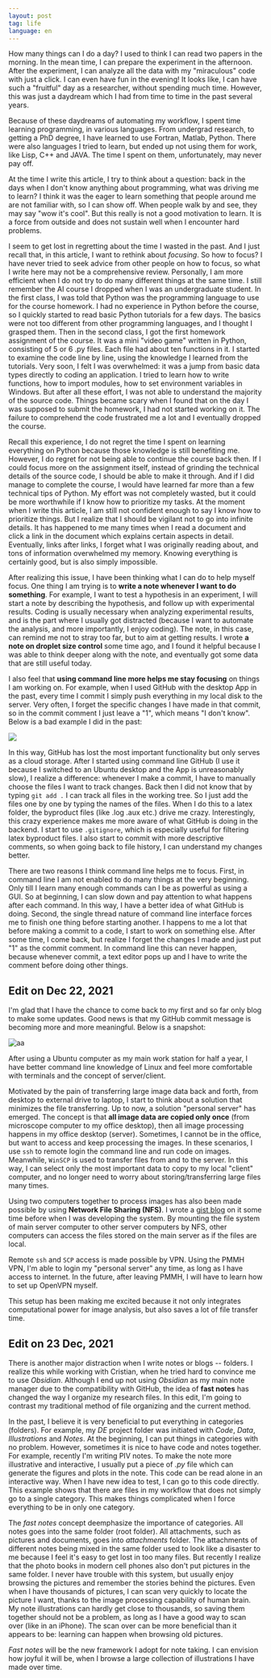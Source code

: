 ```yaml
---
layout: post
tag: life
language: en
---
```


How many things can I do a day?
I used to think I can read two papers in the morning.
In the mean time, I can prepare the experiment in the afternoon.
After the experiment, I can analyze all the data with my "miraculous" code with just a click.
I can even have fun in the evening!
It looks like, I can have such a "fruitful" day as a researcher, without spending much time.
However, this was just a daydream which I had from time to time in the past several years.

Because of these daydreams of automating my workflow, I spent time learning programming, in various languages.
From undergrad research, to getting a PhD degree, I have learned to use Fortran, Matlab, Python.
There were also languages I tried to learn, but ended up not using them for work, like Lisp, C++ and JAVA.
The time I spent on them, unfortunately, may never pay off.

At the time I write this article, I try to think about a question:
back in the days when I don't know anything about programming, what was driving me to learn?
I think it was the eager to learn something that people around me are not familiar with, so I can show off.
When people walk by and see, they may say "wow it's cool".
But this really is not a good motivation to learn. It is a force from outside and does not sustain well when I encounter hard problems.

I seem to get lost in regretting about the time I wasted in the past.
And I just recall that, in this article, I want to rethink about *focusing*.
So how to focus?
I have never tried to seek advice from other people on how to focus, so what I write here may not be a comprehensive review.
Personally, I am more efficient when I do not try to do many different things at the same time.
I still remember the AI course I dropped when I was an undergraduate student.
In the first class, I was told that Python was the programming language to use for the course homework.
I had no experience in Python before the course, so I quickly started to read basic Python tutorials for a few days.
The basics were not too different from other programming languages, and I thought I grasped them.
Then in the second class, I got the first homework assignment of the course.
It was a mini "video game" written in Python, consisting of 5 or 6 .py files.
Each file had about ten functions in it.
I started to examine the code line by line, using the knowledge I learned from the tutorials.
Very soon, I felt I was overwhelmed: it was a jump from basic data types directly to coding an application.
I tried to learn how to write functions, how to import modules, how to set environment variables in Windows.
But after all these effort, I was not able to understand the majority of the source code.
Things became scary when I found that on the day I was supposed to submit the homework, I had not started working on it.
The failure to comprehend the code frustrated me a lot and I eventually dropped the course.

Recall this experience, I do not regret the time I spent on learning everything on Python because those knowledge is still benefiting me.
However, I do regret for not being able to continue the course back then.
If I could focus more on the assignment itself, instead of grinding the technical details of the source code, I should be able to make it through.
And if I did manage to complete the course, I would have learned far more than a few technical tips of Python.
My effort was not completely wasted, but it could be more worthwhile if I know how to prioritize my tasks.
At the moment when I write this article, I am still not confident enough to say I know how to prioritize things.
But I realize that I should be vigilant not to go into infinite details.
It has happened to me many times when I read a document and click a link in the document which explains certain aspects in detail.
Eventually, links after links, I forget what I was originally reading about, and tons of information overwhelmed my memory.
Knowing everything is certainly good, but is also simply impossible.

After realizing this issue, I have been thinking what I can do to help myself focus.
One thing I am trying is to **write a note whenever I want to do something**.
For example, I want to test a hypothesis in an experiment, I will start a note by describing the hypothesis, and follow up with experimental results.
Coding is usually necessary when analyzing experimental results, and is the part where I usually got distracted (because I want to automate the analysis, and more importantly, I enjoy coding).
The note, in this case, can remind me not to stray too far, but to aim at getting results. I wrote **a note on droplet size control** some time ago, and I found it helpful because I was able to think deeper along with the note, and eventually got some data that are still useful today.

I also feel that **using command line more helps me stay focusing** on things I am working on.
For example, when I used GitHub with the desktop App in the past, every time I commit I simply push everything in my local disk to the server.
Very often, I forget the specific changes I have made in that commit, so in the commit comment I just leave a "1", which means "I don't know".
Below is a bad example I did in the past:

![](/assets/images/2021/12/bad_commit_comments.png)

In this way, GitHub has lost the most important functionality but only serves as a cloud storage.
After I started using command line GitHub (I use it because I switched to an Ubuntu desktop and the App is unreasonably slow), I realize a difference:
whenever I make a commit, I have to manually choose the files I want to track changes.
Back then I did not know that by typing `git add .` I can track all files in the working tree.
So I just add the files one by one by typing the names of the files.
When I do this to a latex folder, the byproduct files (like .log .aux etc.) drive me crazy.
Interestingly, this crazy experience makes me more aware of what GitHub is doing in the backend.
I start to use `.gitignore`, which is especially useful for filtering latex byproduct files.
I also start to commit with more descriptive comments, so when going back to file history, I can understand my changes better.

There are two reasons I think command line helps me to focus.
First, in command line I am not enabled to do many things at the very beginning.
Only till I learn many enough commands can I be as powerful as using a GUI.
So at beginning, I can slow down and pay attention to what happens after each command.
In this way, I have a better idea of what GitHub is doing.
Second, the single thread nature of command line interface forces me to finish one thing before starting another.
I happens to me a lot that before making a commit to a code, I start to work on something else.
After some time, I come back, but realize I forget the changes I made and just put "1" as the commit comment.
In command line this can never happen, because whenever commit, a text editor pops up and I have to write the comment before doing other things.

## Edit on Dec 22, 2021

I'm glad that I have the chance to come back to my first and so far only blog to make some updates. Good news is that my GitHub commit message is becoming more and more meaningful. Below is a snapshot:

![aa](/assets/images/2021/12/Screenshot_2021-12-22_234719.png)

After using a Ubuntu computer as my main work station for half a year, I have better command line knowledge of Linux and feel more comfortable with terminals and the concept of server/client.

Motivated by the pain of transferring large image data back and forth, from desktop to external drive to laptop, I start to think about a solution that minimizes the file transferring. Up to now, a solution "personal server" has emerged. The concept is that **all image data are copied only once** (from microscope computer to my office desktop), then all image processing happens in my office desktop (server). Sometimes, I cannot be in the office, but want to access and keep processing the images. In these scenarios, I use `ssh` to remote login the command line and run code on images. Meanwhile, `WinSCP` is used to transfer files from and to the server. In this way, I can select only the most important data to copy to my local "client" computer, and no longer need to worry about storing/transferring large files many times.

Using two computers together to process images has also been made possible by using **Network File Sharing (NFS)**. I wrote a [gist blog](https://gist.github.com/ZLoverty/64f0d5de93d95ea12e98b3010ba37646) on it some time before when I was developing the system. By mounting the file system of main server computer to other server computers by NFS, other computers can access the files stored on the main server as if the files are local.

Remote `ssh` and `SCP` access is made possible by VPN. Using the PMMH VPN, I'm able to login my "personal server" any time, as long as I have access to internet. In the future, after leaving PMMH, I will have to learn how to set up OpenVPN myself.

This setup has been making me excited because it not only integrates computational power for image analysis, but also saves a lot of file transfer time.

## Edit on 23 Dec, 2021
There is another major distraction when I write notes or blogs -- folders. I realize this while working with Cristian, when he tried hard to convince me to use *Obsidian*. Although I end up not using *Obsidian* as my main note manager due to the compatibility with GitHub, the idea of **fast notes** has changed the way I organize my research files. In this edit, I'm going to contrast my traditional method of file organizing and the current method.

In the past, I believe it is very beneficial to put everything in categories (folders). For example, my *DE* project folder was initiated with *Code*, *Data*, *Illustrations* and *Notes*. At the beginning, I can put things in categories with no problem. However, sometimes it is nice to have code and notes together. For example, recently I'm writing PIV notes. To make the note more illustrative and interactive, I usually put a piece of *.py* file which can generate the figures and plots in the note. This code can be read alone in an interactive way. When I have new idea to test, I can go to this code directly. This example shows that there are files in my workflow that does not simply go to a single category. This makes things complicated when I force everything to be in only one category.

The *fast notes* concept deemphasize the importance of categories. All notes goes into the same folder (root folder). All attachments, such as pictures and documents, goes into *attachments* folder. The attachments of different notes being mixed in the same folder used to look like a disaster to me because I feel it's easy to get lost in too many files. But recently I realize that the photo books in modern cell phones also don't put pictures in the same folder. I never have trouble with this system, but usually enjoy browsing the pictures and remember the stories behind the pictures. Even when I have thousands of pictures, I can scan very quickly to locate the picture I want, thanks to the image processing capability of human brain. My note illustrations can hardly get close to thousands, so saving them together should not be a problem, as long as I have a good way to scan over (like in an iPhone). The scan over can be more beneficial than it appears to be: learning can happen when browsing old pictures.

*Fast notes* will be the new framework I adopt for note taking. I can envision how joyful it will be, when I browse a large collection of illustrations I have made over time.
